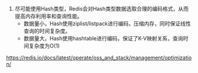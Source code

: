 1. 尽可能使用Hash类型，Redis会对Hash类型数据选取合理的编码格式，从而提高内存利用率和查询性能。
   - 数据量小，Hash使用ziplist/listpack进行编码，压缩内存，同时保证线性查询的时间复杂度。
   - 数据量大，Hash使用hashtable进行编码，保证了K-V映射关系，查询时间复杂度为O(1)

https://redis.io/docs/latest/operate/oss_and_stack/management/optimization/